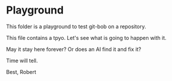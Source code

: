 # Playground

This folder is a playground to test git-bob on a repository. 

This file contains a tpyo. Let's see what is going to happen with it.

May it stay here forever? Or does an AI find it and fix it?

Time will tell.

Best, 
Robert